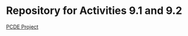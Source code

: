 # Repository for Activities 9.1 and 9.2
<a href = "https://github.com/akhvedelidze/PCDE-Activity-9.1"> PCDE Project</a>
